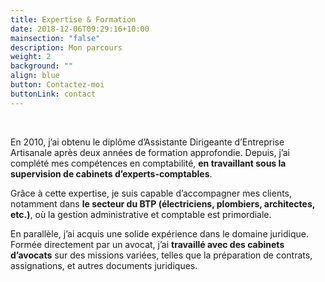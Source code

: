 ```yaml
---
title: Expertise & Formation
date: 2018-12-06T09:29:16+10:00
mainsection: "false"
description: Mon parcours
weight: 2
background: ""
align: blue
button: Contactez-moi
buttonLink: contact
---
```

<br>

En 2010, j’ai obtenu le diplôme d’Assistante Dirigeante d’Entreprise Artisanale après deux années de formation approfondie. Depuis, j’ai complété mes compétences en comptabilité, **en travaillant sous la supervision de cabinets d’experts-comptables**.

Grâce à cette expertise, je suis capable d’accompagner mes clients, notamment dans **le secteur du BTP (électriciens, plombiers, architectes, etc.)**, où la gestion administrative et comptable est primordiale.

En parallèle, j’ai acquis une solide expérience dans le domaine juridique. Formée directement par un avocat, j’ai **travaillé avec des cabinets d’avocats** sur des missions variées, telles que la préparation de contrats, assignations, et autres documents juridiques.